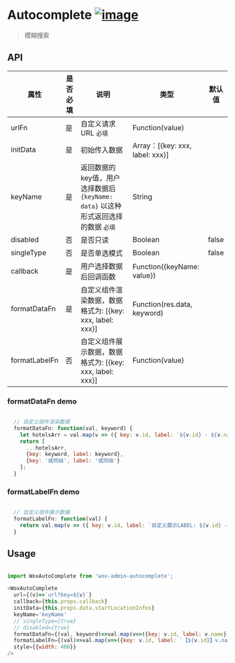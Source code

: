 # Autocomplete [![image](https://img.shields.io/npm/v/wox-admin-autocomplete.svg)](https://www.npmjs.com/package/wox-admin-autocomplete)

> 模糊搜索

## API

| 属性 | 是否必填 | 说明 | 类型 | 默认值 |
| ---- | ---- | ---- | ---- | ---- |
| urlFn | 是 | 自定义请求URL `必填` | Function(value) |  |
| initData | 是 | 初始传入数据 | Array：[{key: xxx, label: xxx}] |  |
| keyName | 是 | 返回数据的key值，用户选择数据后 `{keyName: data}` 以这种形式返回选择的数据 `必填` | String | |
| disabled | 否 | 是否只读 | Boolean | false |
| singleType | 否 | 是否单选模式 | Boolean | false |
| callback | 是 | 用户选择数据后回调函数 | Function({keyName: value}) | |
| formatDataFn | 是 | 自定义组件渲染数据，数据格式为: [{key: xxx, label: xxx}] | Function(res.data, keyword) | |
| formatLabelFn | 否 | 自定义组件展示数据，数据格式为: [{key: xxx, label: xxx}] | Function(value) | |


### formatDataFn demo

```javascript

  // 自定义组件渲染数据
  formatDataFn: function(val, keyword) {
    let hotelsArr = val.map(v => ({ key: v.id, label: `${v.id} - ${v.nameCN}`}));
    return [
      ...hotelsArr, 
      {key: keyword, label: keyword},
      {key: '或同级', label: '或同级'}
    ];
  }

```

### formatLabelFn demo

```javascript

  // 自定义组件展示数据
  formatLabelFn: function(val) {
    return val.map(v => ({ key: v.id, label: `自定义展示LABEL: ${v.id} - ${v.name}`}));
  }

```

## Usage

```javascript

import WoxAutoComplete from 'wox-admin-autocomplete';

<WoxAutoComplete
  url={(v)=>`url?key=${v}`}
  callback={this.props.callback}
  initData={this.props.data.startLocationInfos}
  keyName='keyName'
  // singleType={true}
  // disabled={true}
  formatDataFn={(val, keyword)=>val.map(v=>({key: v.id, label: v.name}))}
  formatLabelFn={(val)=>val.map(v=>({key: v.id, label: `【${v.id}】v.name`}))}
  style={{width: 400}}
/>

```
